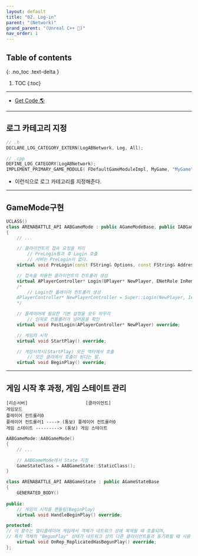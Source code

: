 ```yaml
---
layout: default
title: "02. Log-in"
parent: "(Network)"
grand_parent: "(Unreal C++ 🚀)"
nav_order: 1
---
```


## Table of contents
{: .no_toc .text-delta }

1. TOC
{:toc}

---

* [Get Code 🌎](https://github.com/Arthur880708/Unreal_Example_Network/tree/2)

---

## 로그 카테고리 지정

```cpp
// .h
DECLARE_LOG_CATEGORY_EXTERN(LogABNetwork, Log, All);
```

```cpp
// .cpp
DEFINE_LOG_CATEGORY(LogABNetwork);
IMPLEMENT_PRIMARY_GAME_MODULE( FDefaultGameModuleImpl, MyGame, "MyGame" );
```

* 이런식으로 로그 카테고리를 지정해준다.

---

## GameMode구현

```cpp
UCLASS()
class ARENABATTLE_API AABGameMode : public AGameModeBase, public IABGameInterface
{
	// ...

    // 클라이언트의 접속 요청을 처리
        // PreLogin통과 후 Login 호출
        // 서버는 PreLogin이 없다.
	virtual void PreLogin(const FString& Options, const FString& Address, const FUniqueNetIdRepl& UniqueId, FString& ErrorMessage) override;

    // 접속을 허용한 클라이언트의 컨트롤러 생성
	virtual APlayerController* Login(UPlayer* NewPlayer, ENetRole InRemoteRole, const FString& Portal, const FString& Options, const FUniqueNetIdRepl& UniqueId, FString& ErrorMessage) override;
    /*
        // Login한 플레이어 컨트롤러 생성
    APlayerController* NewPlayerController = Super::Login(NewPlayer, InRemoteRole, Portal, Options, UniqueId, ErrorMessage);
    */

    // 플레이어에 필요한 기본 설정을 모두 마무리
        // 인자로 컨틀롤러가 넘어옴을 확인
	virtual void PostLogin(APlayerController* NewPlayer) override;

    // 게임의 시작
    virtual void StartPlay() override;

    // 게임시작시(StartPlay) 모든 액터에서 호출
        // 모든 클라에서 호출이 된다는 말.
    virtual void BeginPlay() override;
```

---

## 게임 시작 후 과정, 게임 스테이트 관리

```
[리슨서버]                      [클라이언트]
게임모드
플레이어 컨트롤러0
플레이어 컨트롤러1 ----> (통보) 플레이어 컨트롤러0
게임 스테이트 ---------> (통보) 게임 스테이트
```

```cpp
AABGameMode::AABGameMode()
{
	// ...

    // AABGameMode에서 State 지정
	GameStateClass = AABGameState::StaticClass();
}
```

```cpp
class ARENABATTLE_API AABGameState : public AGameStateBase
{
	GENERATED_BODY()
	
public:
    // 게임의 시작을 핸들링(BeginPlay)
	virtual void HandleBeginPlay() override;

protected:
// 이 함수는 멀티플레이어 게임에서 객체가 네트워크 상에 복제될 때 호출되며, 
// 특히 객체의 "BegunPlay" 상태가 네트워크 상의 다른 클라이언트들과 동기화될 때 사용
	virtual void OnRep_ReplicatedHasBegunPlay() override;
};
```